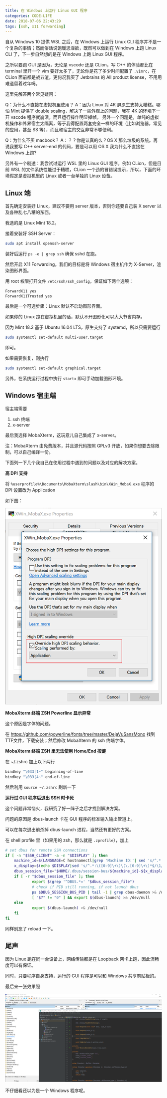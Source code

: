 ```yaml
---
title: 在 Windows 上运行 Linux GUI 程序
categories: CODE-LIFE
date: 2018-07-06 22:43:29
tags: [ssh, x11 forwarding]
---
```

自从 Windows 10 提供 WSL 之后，在 Windows 上运行 Linux CLI 程序并不是一个复杂的事情；然而俗话说饱暖思淫欲，既然可以做到在 Windows 上跑 Linux CLI 了，下一步自然想的是在 Windows 上跑 Linux GUI 程序。

之所以要跑 GUI 是因为，无论是 vscode 还是 CLion，写 C++ 的体验都比在 terminal 里开一个 vim 要好太多了，无论你是花了多少时间配置了 `.vimrc`，在 CLion 面前都是战五渣。更何况我买了 Jetbrains 的 All product license，不用用难道留着过年吗。

这里先解答两个常见疑问：

Q：为什么不直接在虚拟机里使用？
A：因为 Linux 对 4K 屏原生支持太糟糕。哪怕 Mint 提供了 double scaling，解决了一些外观上的问题，我在 4K 的环境下一开 vscode 程序就崩溃，而且运行操作明显掉帧。
另外一个问题是，单纯的虚拟机操作和外界宿主太隔离，等于我得配置两套完全一样的环境（比如浏览器，常见的应用，甚至 SS 等），而且和宿主的交互非常不够便利。

Q：为什么不买 macbook？
A：？？你是认真的么？OS X 那么垃圾的系统。再说我要写 C++ server-end 的代码，要是可以用 OS X 我为什么不直接在 Windows 上跑?

另外有一个剧透：我尝试过运行 WSL 里的 Linux GUI 程序，例如 CLion，但是目前 WSL 的文件系统性能过于糟糕，CLion 一个劲的冒错误提示，所以，下面的环境假定是虚拟机里的 Linux 或者一台单独的 Linux 设备。
<!-- more -->
## Linux 端

首先确定安装好 Linux，建议不要用 server 版本，否则你还要自己装 X server 以及各种乱七八糟的东西。

我选的是 Linux Mint 18.2。

接着安装好 SSH Server：

```bash
sudo apt install openssh-server
```

装好后运行 `ps -e | grep ssh` 确保 sshd 在跑。

然后开启 X11 Forwarding。我们的目标是将 Windows 宿主机作为 X-Server，渲染图形界面。

用 root 权限打开文件 `/etc/ssh/ssh_config`，保证如下两个选项：

```
ForwardX11 yes
ForwardX11Trusted yes
```

最后是一个可选步骤：Linux 默认不启动图形界面。

如果你的 Linux 跑在虚拟机里的话，默认不开图形化可以大大节省内存。

因为 Mint 18.2 基于 Ubuntu 16.04 LTS，原生支持了 systemd，所以只需要运行

```bash
sudo systemctl set-default multi-user.target
```

即可。

如果需要恢复，则执行

```bash
sudo systemctl set-default graphical.target
```

另外，在系统运行过程中执行 `startx` 即可手动加载图形环境。

## Windows 宿主端

宿主端需要
1. ssh 终端
2. x-server

最后我选择 MobaXterm，这玩意儿自己集成了 x-server。

注：MobaXterm 由免费版本，并且源代码按照 GPLv3 开放，如果你想要去除限制，可以自己编译一份。

下面列一下几个我自己在使用过程中遇到的问题以及对应的解决方案。

**高 DPI 支持**

将 `%userprofile%\Documents\MobaXterm\slash\bin\XWin_MobaX.exe` 程序的 DPI 设置改为 Application

如下图：

![](/img/mobaxterm_hdpi_override.png)

**MobaXterm 终端 ZSH Powerline 显示异常**

这个原因是字体的问题。

在 https://github.com/powerline/fonts/tree/master/DejaVuSansMono 找到TTF文件，下载安装；然后修改 MobaXterm 的 ssh 终端字体。

**MobaXterm 终端 ZSH 里无法使用 Home/End 按键**

在 ~/.zshrc 加上以下两行

```bash
bindkey "\033[1~" beginning-of-line
bindkey "\033[4~" end-of-line
```

然后利用 `source ~/.zshrc` 刷新一下

**运行过 GUI 程序后退出 SSH 时卡死**

这个问题非常恼火，我研究了好一阵子之后才找到解决方案。

问题的原因是 dbus-launch 卡在 GUI 程序的标准输入输出管道上。

可以在每次退出前杀掉 dbus-launch 进程，当然还有更好的方案。

在 shell profile 里（如果用的 zsh，那么就是 `.zprofile`），加上

```bash
# set dbus for remote SSH connections
if [ -n "$SSH_CLIENT" -a -n "$DISPLAY" ]; then
    machine_id=$(LANGUAGE=C hostnamectl|grep 'Machine ID:'| sed 's/^.*: //')
    x_display=$(echo $DISPLAY|sed 's/^.*:\([0-9]\+\)\(\.[0-9]\+\)*$/\1/')
    dbus_session_file="$HOME/.dbus/session-bus/${machine_id}-${x_display}"
    if [ -r "$dbus_session_file" ]; then
            export $(grep '^DBUS.*=' "$dbus_session_file")
            # check if PID still running, if not launch dbus
            ps $DBUS_SESSION_BUS_PID | tail -1 | grep dbus-daemon >& /dev/null
            [ "$?" != "0" ] && export $(dbus-launch) >& /dev/null
    else
            export $(dbus-launch) >& /dev/null
    fi
fi
```

同样别忘了 reload 一下。

## 尾声

因为 Linux 跑在同一台设备上，网络传输都是在 Loopback 网卡上跑，因此流畅度可以有保证。

同时，只要程序自身支持，运行的 GUI 程序是可以和 Windows 共享剪贴板的。

最后来一张效果照

![](/img/win_as_xserver_final_effect.png)

不仔细看还以为是一个 Windows 程序呢。